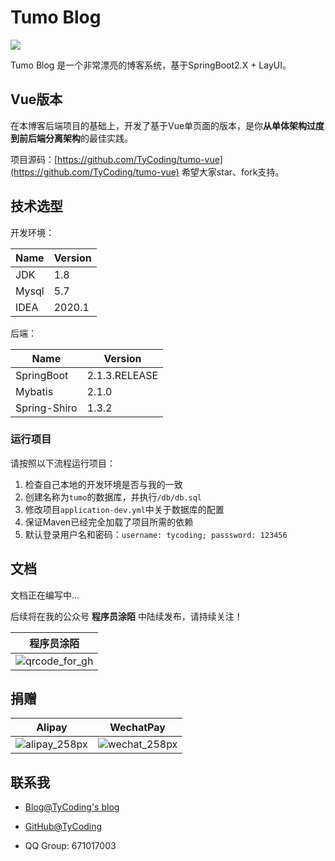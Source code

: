 # Tumo Blog

![](http://cdn.tycoding.cn/tumo.png)

Tumo Blog 是一个非常漂亮的博客系统，基于SpringBoot2.X + LayUI。

## Vue版本

在本博客后端项目的基础上，开发了基于Vue单页面的版本，是你**从单体架构过度到前后端分离架构**的最佳实践。

项目源码：[https://github.com/TyCoding/tumo-vue](https://github.com/TyCoding/tumo-vue) 希望大家star、fork支持。

## 技术选型

开发环境：

| Name | Version |
| -- | -- |
| JDK | 1.8 |
| Mysql | 5.7 |
| IDEA | 2020.1 |

后端：

| Name | Version |
| -- | -- |
| SpringBoot | 2.1.3.RELEASE |
| Mybatis | 2.1.0 |
| Spring-Shiro | 1.3.2 |


### 运行项目

请按照以下流程运行项目：

1. 检查自己本地的开发环境是否与我的一致
2. 创建名称为`tumo`的数据库，并执行`/db/db.sql`
3. 修改项目`application-dev.yml`中关于数据库的配置
4. 保证Maven已经完全加载了项目所需的依赖
6. 默认登录用户名和密码：`username: tycoding; passsword: 123456`

## 文档

文档正在编写中...


后续将在我的公众号 **程序员涂陌** 中陆续发布，请持续关注！

| 程序员涂陌                                                  |
| ----------------------------------------------------------- |
| ![qrcode_for_gh](http://cdn.tycoding.cn/20200610184737.jpg) |

## 捐赠

| Alipay                                                     | WechatPay                                                  |
| ---------------------------------------------------------- | ---------------------------------------------------------- |
| ![alipay_258px](http://cdn.tycoding.cn/20200610132929.png) | ![wechat_258px](http://cdn.tycoding.cn/20200610132940.png) |



## 联系我

- [Blog@TyCoding's blog](http://www.tycoding.cn)

- [GitHub@TyCoding](https://github.com/TyCoding)

- QQ Group: 671017003
